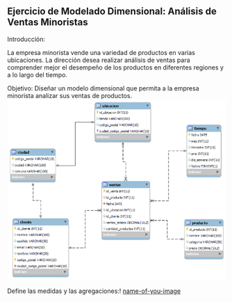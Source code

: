  
## Ejercicio de Modelado Dimensional: Análisis de Ventas Minoristas

Introducción:

La empresa minorista vende una variedad de productos en varias ubicaciones. La dirección desea realizar análisis de ventas para comprender mejor el desempeño de los productos en diferentes regiones y a lo largo del tiempo.

Objetivo: Diseñar un modelo dimensional que permita a la empresa minorista analizar sus ventas de productos.
![name-of-you-image](https://raw.githubusercontent.com/matifrank/MH_bootcamp_Team4/main/Task3/ejercicio2/model_task3b.png)

Define las medidas y las agregaciones:!
[name-of-you-image]((https://raw.githubusercontent.com/matifrank/MH_bootcamp_Team4/main/Task3/ejercicio2/agg_measures.PNG))
